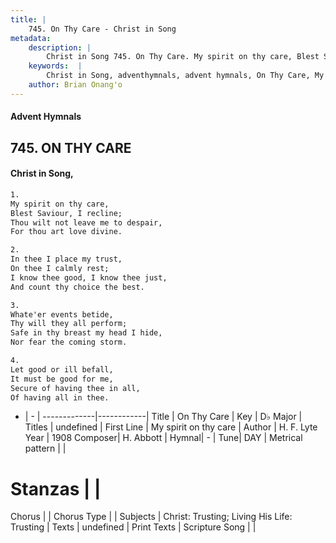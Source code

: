 ```yaml
---
title: |
    745. On Thy Care - Christ in Song
metadata:
    description: |
        Christ in Song 745. On Thy Care. My spirit on thy care, Blest Saviour, I recline; Thou wilt not leave me to despair, For thou art love divine.
    keywords:  |
        Christ in Song, adventhymnals, advent hymnals, On Thy Care, My spirit on thy care. 
    author: Brian Onang'o
---
```


#### Advent Hymnals
## 745. ON THY CARE
####  Christ in Song,

```txt
1.
My spirit on thy care,
Blest Saviour, I recline;
Thou wilt not leave me to despair,
For thou art love divine.

2.
In thee I place my trust,
On thee I calmly rest;
I know thee good, I know thee just,
And count thy choice the best.

3.
Whate'er events betide,
Thy will they all perform;
Safe in thy breast my head I hide,
Nor fear the coming storm.

4.
Let good or ill befall,
It must be good for me,
Secure of having thee in all,
Of having all in thee.

```

- |   -  |
-------------|------------|
Title | On Thy Care |
Key | D♭ Major |
Titles | undefined |
First Line | My spirit on thy care |
Author | H. F. Lyte
Year | 1908
Composer| H. Abbott |
Hymnal|  - |
Tune| DAY |
Metrical pattern | |
# Stanzas |  |
Chorus |  |
Chorus Type |  |
Subjects | Christ: Trusting; Living His Life: Trusting |
Texts | undefined |
Print Texts | 
Scripture Song |  |
    
